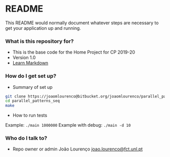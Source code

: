 # README #

This README would normally document whatever steps are necessary to get your application up and running.

### What is this repository for? ###

* This is the base code for the Home Project for CP 2019-20
* Version 1.0
* [Learn Markdown](https://bitbucket.org/tutorials/markdowndemo)

### How do I get set up? ###

* Summary of set up

```bash
git clone https://joaomlourenco@bitbucket.org/joaomlourenco/parallel_patterns_seq.git
cd parallel_patterns_seq
make
```
* How to run tests

Example: `./main 1000000`
Example with debug: `./main -d 10`

### Who do I talk to? ###

* Repo owner or admin
João Lourenço <joao.lourenco@fct.unl.pt>
